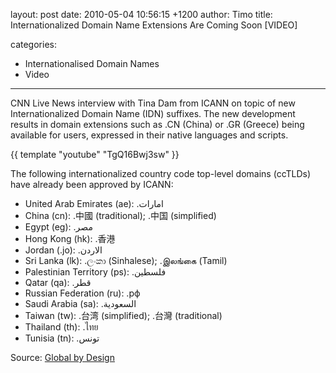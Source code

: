 layout: post
date: 2010-05-04 10:56:15 +1200
author: Timo
title: Internationalized Domain Name Extensions Are Coming Soon [VIDEO]

categories:
  - Internationalised Domain Names
  - Video

----

CNN Live News interview with Tina Dam from ICANN on topic of new Internationalized Domain Name (IDN) suffixes. The new development results in domain extensions such as .CN (China) or .GR (Greece) being available for users, expressed in their native languages and scripts.

{{ template "youtube" "TgQ16Bwj3sw" }}

The following internationalized country code top-level domains (ccTLDs) have already been approved by ICANN:

*   United Arab Emirates (ae): .امارات
*   China (cn): .中國 (traditional); .中国 (simplified)
*   Egypt (eg): .مصر
*   Hong Kong (hk): .香港
*   Jordan (.jo): .الاردن
*   Sri Lanka (lk): .ලංකා (Sinhalese); .இலங்கை (Tamil)
*   Palestinian Territory (ps): .فلسطين
*   Qatar (qa): .قطر
*   Russian Federation (ru): .рф
*   Saudi Arabia (sa): .السعودية
*   Taiwan (tw): .台湾 (simplified); .台灣 (traditional)
*   Thailand (th): .ไทย
*   Tunisia (tn): .تونس

Source: [Global by Design](http://www.globalbydesign.com/internationalized-domain-names/)
